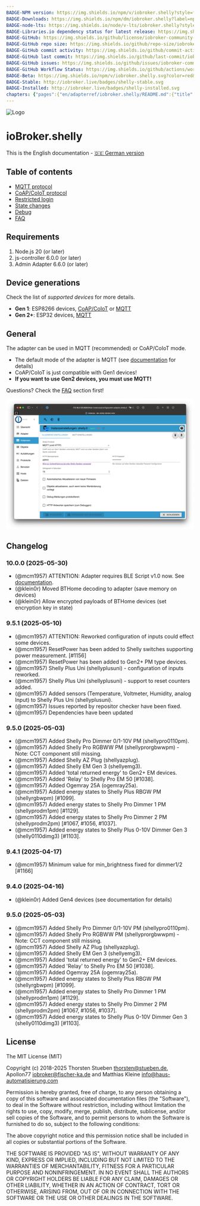 ```yaml
---
BADGE-NPM version: https://img.shields.io/npm/v/iobroker.shelly?style=flat-square
BADGE-Downloads: https://img.shields.io/npm/dm/iobroker.shelly?label=npm%20downloads&style=flat-square
BADGE-node-lts: https://img.shields.io/node/v-lts/iobroker.shelly?style=flat-square
BADGE-Libraries.io dependency status for latest release: https://img.shields.io/librariesio/release/npm/iobroker.shelly?label=npm%20dependencies&style=flat-square
BADGE-GitHub: https://img.shields.io/github/license/iobroker-community-adapters/iobroker.shelly?style=flat-square
BADGE-GitHub repo size: https://img.shields.io/github/repo-size/iobroker-community-adapters/iobroker.shelly?logo=github&style=flat-square
BADGE-GitHub commit activity: https://img.shields.io/github/commit-activity/m/iobroker-community-adapters/iobroker.shelly?logo=github&style=flat-square
BADGE-GitHub last commit: https://img.shields.io/github/last-commit/iobroker-community-adapters/iobroker.shelly?logo=github&style=flat-square
BADGE-GitHub issues: https://img.shields.io/github/issues/iobroker-community-adapters/iobroker.shelly?logo=github&style=flat-square
BADGE-GitHub Workflow Status: https://img.shields.io/github/actions/workflow/status/iobroker-community-adapters/iobroker.shelly/test-and-release.yml?branch=master&logo=github&style=flat-square
BADGE-Beta: https://img.shields.io/npm/v/iobroker.shelly.svg?color=red&label=beta
BADGE-Stable: http://iobroker.live/badges/shelly-stable.svg
BADGE-Installed: http://iobroker.live/badges/shelly-installed.svg
chapters: {"pages":{"en/adapterref/iobroker.shelly/README.md":{"title":{"en":"ioBroker.shelly"},"content":"en/adapterref/iobroker.shelly/README.md"},"en/adapterref/iobroker.shelly/protocol-coap.md":{"title":{"en":"ioBroker.shelly"},"content":"en/adapterref/iobroker.shelly/protocol-coap.md"},"en/adapterref/iobroker.shelly/protocol-mqtt.md":{"title":{"en":"ioBroker.shelly"},"content":"en/adapterref/iobroker.shelly/protocol-mqtt.md"},"en/adapterref/iobroker.shelly/restricted-login.md":{"title":{"en":"ioBroker.shelly"},"content":"en/adapterref/iobroker.shelly/restricted-login.md"},"en/adapterref/iobroker.shelly/state-changes.md":{"title":{"en":"ioBroker.shelly"},"content":"en/adapterref/iobroker.shelly/state-changes.md"},"en/adapterref/iobroker.shelly/faq.md":{"title":{"en":"ioBroker.shelly"},"content":"en/adapterref/iobroker.shelly/faq.md"},"en/adapterref/iobroker.shelly/debug.md":{"title":{"en":"ioBroker.shelly"},"content":"en/adapterref/iobroker.shelly/debug.md"}}}
---
```

![Logo](../../admin/shelly.png)

# ioBroker.shelly

This is the English documentation - [🇩🇪 German version](../de/README.md)

## Table of contents

- [MQTT protocol](protocol-mqtt.md)
- [CoAP/CoIoT protocol](protocol-coap.md)
- [Restricted login](restricted-login.md)
- [State changes](state-changes.md)
- [Debug](debug.md)
- [FAQ](faq.md)

## Requirements

1. Node.js 20 (or later)
2. js-controller 6.0.0 (or later)
3. Admin Adapter 6.6.0 (or later)

## Device generations

Check the list of *supported devices* for more details.

- **Gen 1**: ESP8266 devices, [CoAP/CoIoT](protocol-coap.md) or [MQTT](protocol-mqtt.md)
- **Gen 2+**: ESP32 devices, [MQTT](protocol-mqtt.md)

## General

The adapter can be used in MQTT (recommended) or CoAP/CoIoT mode.

- The default mode of the adapter is MQTT (see [documentation](protocol-mqtt.md) for details)
- CoAP/CoIoT is just compatible with Gen1 devices!
- **If you want to use Gen2 devices, you must use MQTT!**

Questions? Check the [FAQ](faq.md) section first!

![iobroker_general](./img/iobroker_general.png)

## Changelog

<!--
  Placeholder for the next version (at the beginning of the line):
  ### **WORK IN PROGRESS**
-->
### 10.0.0 (2025-05-30)

* (@mcm1957) ATTENTION: Adapter requires BLE Script v1.0 now. See [documentation](https://github.com/iobroker-community-adapters/ioBroker.shelly/blob/master/docs/en/ble-devices.md).
* (@klein0r) Moved BTHome decoding to adapter (save memory on devices)
* (@klein0r) Allow encrypted payloads of BTHome devices (set encryption key in state)

### 9.5.1 (2025-05-10)

* (@mcm1957) ATTENTION: Reworked configuration of inputs could effect some devices.
* (@mcm1957) ResetPower has been added to Shelly switches supporting power measurement. [#1156]
* (@mcm1957) ResetPower has been added to Gen2+ PM type devices.
* (@mcm1957) Shelly Plus Uni (shellyplusuni) - configuration of inputs reworked.
* (@mcm1957) Shelly Plus Uni (shellyplusuni) - support to reset counters added.
* (@mcm1957) Added sensors (Temperature, Voltmeter, Humidity, analog Input) to Shelly Plus Uni (shellyplusuni).
* (@mcm1957) Issues reported by repositor checker have been fixed.
* (@mcm1957) Dependencies have been updated

### 9.5.0 (2025-05-03)

* (@mcm1957) Added Shelly Pro Dimmer 0/1-10V PM (shellypro0110pm).
* (@mcm1957) Added Shelly Pro RGBWW PM (shellyprorgbwwpm) - Note: CCT component still missing.
* (@mcm1957) Added Shelly AZ Plug (shellyazplug).
* (@mcm1957) Added Shelly EM Gen 3 (shellyemg3).
* (@mcm1957) Added 'total returned energy' to Gen2+ EM devices.
* (@mcm1957) Added 'Relay' to Shelly Pro EM 50 [#1038].
* (@mcm1957) Added Ogemray 25A (ogemray25a).
* (@mcm1957) Added energy states to Shelly Plus RBGW PM (shellyrgbwpm) [#1099].
* (@mcm1957) Added energy states to Shelly Pro Dimmer 1 PM (shellyprodm1pm) [#1129].
* (@mcm1957) Added energy states to Shelly Pro Dimmer 2 PM (shellyprodm2pm) [#1067, #1056, #1037].
* (@mcm1957) Added energy states to Shelly Plus 0-10V Dimmer Gen 3 (shelly0110dimg3) [#1103].

### 9.4.1 (2025-04-17)

* (@mcm1957) Minimum value for min_brightness fixed for dimmer1/2 [#1166]

### 9.4.0 (2025-04-16)

* (@klein0r) Added Gen4 devices (see documentation for details)

### 9.5.0 (2025-05-03)

* (@mcm1957) Added Shelly Pro Dimmer 0/1-10V PM (shellypro0110pm).
* (@mcm1957) Added Shelly Pro RGBWW PM (shellyprorgbwwpm) - Note: CCT component still missing.
* (@mcm1957) Added Shelly AZ Plug (shellyazplug).
* (@mcm1957) Added Shelly EM Gen 3 (shellyemg3).
* (@mcm1957) Added 'total returned energy' to Gen2+ EM devices.
* (@mcm1957) Added 'Relay' to Shelly Pro EM 50 [#1038].
* (@mcm1957) Added Ogemray 25A (ogemray25a).
* (@mcm1957) Added energy states to Shelly Plus RBGW PM (shellyrgbwpm) [#1099].
* (@mcm1957) Added energy states to Shelly Pro Dimmer 1 PM (shellyprodm1pm) [#1129].
* (@mcm1957) Added energy states to Shelly Pro Dimmer 2 PM (shellyprodm2pm) [#1067, #1056, #1037].
* (@mcm1957) Added energy states to Shelly Plus 0-10V Dimmer Gen 3 (shelly0110dimg3) [#1103].

## License

The MIT License (MIT)

Copyright (c) 2018-2025 Thorsten Stueben <thorsten@stueben.de>,
                        Apollon77 <iobroker@fischer-ka.de> and
                        Matthias Kleine <info@haus-automatisierung.com>

Permission is hereby granted, free of charge, to any person obtaining a copy
of this software and associated documentation files (the "Software"), to deal
in the Software without restriction, including without limitation the rights
to use, copy, modify, merge, publish, distribute, sublicense, and/or sell
copies of the Software, and to permit persons to whom the Software is
furnished to do so, subject to the following conditions:

The above copyright notice and this permission notice shall be included in
all copies or substantial portions of the Software.

THE SOFTWARE IS PROVIDED "AS IS", WITHOUT WARRANTY OF ANY KIND, EXPRESS OR
IMPLIED, INCLUDING BUT NOT LIMITED TO THE WARRANTIES OF MERCHANTABILITY,
FITNESS FOR A PARTICULAR PURPOSE AND NONINFRINGEMENT. IN NO EVENT SHALL THE
AUTHORS OR COPYRIGHT HOLDERS BE LIABLE FOR ANY CLAIM, DAMAGES OR OTHER
LIABILITY, WHETHER IN AN ACTION OF CONTRACT, TORT OR OTHERWISE, ARISING FROM,
OUT OF OR IN CONNECTION WITH THE SOFTWARE OR THE USE OR OTHER DEALINGS IN
THE SOFTWARE.